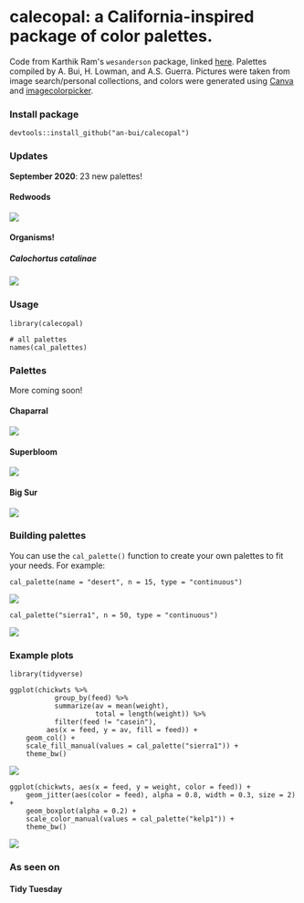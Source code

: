 # calecopal: a California-inspired package of color palettes.

Code from Karthik Ram's `wesanderson` package, linked [here](https://github.com/karthik/wesanderson). Palettes compiled by A. Bui, H. Lowman, and A.S. Guerra. Pictures were taken from image search/personal collections, and colors were generated using [Canva](https://www.canva.com/colors/color-palette-generator/) and [imagecolorpicker](https://imagecolorpicker.com/).

### Install package

```
devtools::install_github("an-bui/calecopal")
```

### Updates
**September 2020**: 23 new palettes!

#### Redwoods

![ ](https://github.com/an-bui/calecopal/blob/master/figures/redwood_pic.png)

#### Organisms!

##### Calochortus catalinae
![ ](https://github.com/an-bui/calecopal/blob/master/figures/calochortus_pic.png)

### Usage

```
library(calecopal)

# all palettes
names(cal_palettes)
```

### Palettes
More coming soon!

#### Chaparral

![ ](https://github.com/an-bui/calecopal/blob/master/figures/chaparral_pal.png)

#### Superbloom

![ ](https://github.com/an-bui/calecopal/blob/master/figures/superbloom_pal.png)

#### Big Sur

![ ](https://github.com/an-bui/calecopal/blob/master/figures/bigsur_pal.png)

### Building palettes

You can use the `cal_palette()` function to create your own palettes to fit your needs. For example:

```
cal_palette(name = "desert", n = 15, type = "continuous")
```

![ ](https://github.com/an-bui/calecopal/blob/master/figures/desert_pal.jpeg)

```
cal_palette("sierra1", n = 50, type = "continuous")
```

![](https://github.com/an-bui/calecopal/blob/master/figures/sierra1_pal.jpeg)

### Example plots

```
library(tidyverse)

ggplot(chickwts %>%
           group_by(feed) %>%
           summarize(av = mean(weight),
                     total = length(weight)) %>%
           filter(feed != "casein"),
         aes(x = feed, y = av, fill = feed)) +
    geom_col() +
    scale_fill_manual(values = cal_palette("sierra1")) +
    theme_bw()
```
![ ](https://github.com/an-bui/calecopal/blob/master/figures/sierra1_example.jpeg)
```
ggplot(chickwts, aes(x = feed, y = weight, color = feed)) +
    geom_jitter(aes(color = feed), alpha = 0.8, width = 0.3, size = 2) +
    geom_boxplot(alpha = 0.2) +
    scale_color_manual(values = cal_palette("kelp1")) +
    theme_bw()
```
![ ](https://github.com/an-bui/calecopal/blob/master/figures/kelp1_plot.jpeg)

### As seen on
#### Tidy Tuesday
